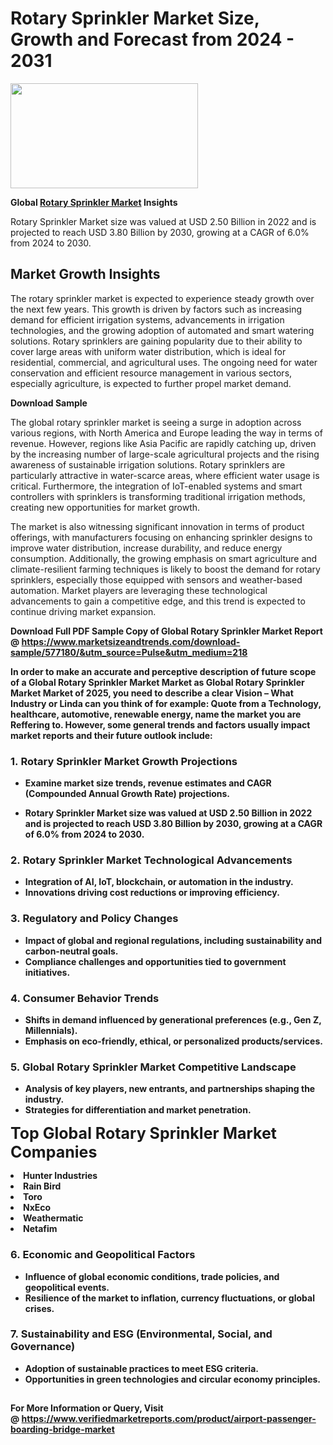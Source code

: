 <H1>Rotary Sprinkler Market Size, Growth and Forecast from 2024 - 2031</H1><img class="aligncenter size-medium wp-image-584254" src="https://thirdeyenews.in/wp-content/uploads/2024/09/Global-Market-Research-300x168.jpeg" alt="" width="300" height="168" /><p><strong>Global&nbsp;<a href="https://www.marketsizeandtrends.com/download-sample/577180/&amp;utm_source=Pulse&amp;utm_medium=218">Rotary Sprinkler Market</a> Insights</strong></p><p>Rotary Sprinkler Market size was valued at USD 2.50 Billion in 2022 and is projected to reach USD 3.80 Billion by 2030, growing at a CAGR of 6.0% from 2024 to 2030.</p><p><h2>Market Growth Insights</h2> <p>The rotary sprinkler market is expected to experience steady growth over the next few years. This growth is driven by factors such as increasing demand for efficient irrigation systems, advancements in irrigation technologies, and the growing adoption of automated and smart watering solutions. Rotary sprinklers are gaining popularity due to their ability to cover large areas with uniform water distribution, which is ideal for residential, commercial, and agricultural uses. The ongoing need for water conservation and efficient resource management in various sectors, especially agriculture, is expected to further propel market demand.</p> <p><strong>Download Sample</strong></p> <p>The global rotary sprinkler market is seeing a surge in adoption across various regions, with North America and Europe leading the way in terms of revenue. However, regions like Asia Pacific are rapidly catching up, driven by the increasing number of large-scale agricultural projects and the rising awareness of sustainable irrigation solutions. Rotary sprinklers are particularly attractive in water-scarce areas, where efficient water usage is critical. Furthermore, the integration of IoT-enabled systems and smart controllers with sprinklers is transforming traditional irrigation methods, creating new opportunities for market growth.</p> <p>The market is also witnessing significant innovation in terms of product offerings, with manufacturers focusing on enhancing sprinkler designs to improve water distribution, increase durability, and reduce energy consumption. Additionally, the growing emphasis on smart agriculture and climate-resilient farming techniques is likely to boost the demand for rotary sprinklers, especially those equipped with sensors and weather-based automation. Market players are leveraging these technological advancements to gain a competitive edge, and this trend is expected to continue driving market expansion.</p> <p><strong></p><p><span class=""><strong>Download Full PDF Sample Copy of Global Rotary Sprinkler Market Report</strong> @ <a href="https://www.marketsizeandtrends.com/download-sample/577180/&amp;utm_source=Pulse&amp;utm_medium=218" target="_blank">https://www.marketsizeandtrends.com/download-sample/577180/&amp;utm_source=Pulse&amp;utm_medium=218</a></span></p><p>In order to make an accurate and perceptive description of future scope of a Global&nbsp;Rotary Sprinkler Market Market as Global&nbsp;Rotary Sprinkler Market Market of 2025, you need to describe a clear Vision &ndash; What Industry or Linda can you think of for example: Quote from a Technology, healthcare, automotive, renewable energy, name the market you are Reffering to. However, some general trends and factors usually impact market reports and their future outlook include:</p><h3>1.&nbsp;<strong>Rotary Sprinkler Market Growth Projections</strong></h3><ul><li>Examine market size trends, revenue estimates and CAGR (Compounded Annual Growth Rate) projections.</li><li><p>Rotary Sprinkler Market size was valued at USD 2.50 Billion in 2022 and is projected to reach USD 3.80 Billion by 2030, growing at a CAGR of 6.0% from 2024 to 2030.</p></li></ul><h3>2.&nbsp;<strong>Rotary Sprinkler Market Technological Advancements</strong></h3><ul><li>Integration of AI, IoT, blockchain, or automation in the industry.</li><li>Innovations driving cost reductions or improving efficiency.</li></ul><h3>3.&nbsp;<strong>Regulatory and Policy Changes</strong></h3><ul><li>Impact of global and regional regulations, including sustainability and carbon-neutral goals.</li><li>Compliance challenges and opportunities tied to government initiatives.</li></ul><h3>4.&nbsp;<strong>Consumer Behavior Trends</strong></h3><ul><li>Shifts in demand influenced by generational preferences (e.g., Gen Z, Millennials).</li><li>Emphasis on eco-friendly, ethical, or personalized products/services.</li></ul><h3>5.&nbsp;<strong>Global Rotary Sprinkler Market Competitive Landscape</strong></h3><ul><li>Analysis of key players, new entrants, and partnerships shaping the industry.</li><li>Strategies for differentiation and market penetration.</li></ul><p data-pm-slice="1 1 []"><span style="color: inherit; font-family: inherit; font-size: 25px;">Top Global Rotary Sprinkler Market Companies</span></p><div class="" data-test-id=""><p><li>Hunter Industries</li><li> Rain Bird</li><li> Toro</li><li> NxEco</li><li> Weathermatic</li><li> Netafim</li></p></div><h3>6.&nbsp;<strong>Economic and Geopolitical Factors</strong></h3><ul><li>Influence of global economic conditions, trade policies, and geopolitical events.</li><li>Resilience of the market to inflation, currency fluctuations, or global crises.</li></ul><h3>7.&nbsp;<strong>Sustainability and ESG (Environmental, Social, and Governance)</strong></h3><ul><li>Adoption of sustainable practices to meet ESG criteria.</li><li>Opportunities in green technologies and circular economy principles.</li></ul><h2><strong style="font-size: 14px;">For More Information or Query, Visit @&nbsp;</strong><a style="background-color: #ffffff; font-size: 14px;" href="https://www.marketsizeandtrends.com/report/rotary-sprinkler-market/" target="_blank">https://www.verifiedmarketreports.com/product/airport-passenger-boarding-bridge-market</a></h2>
